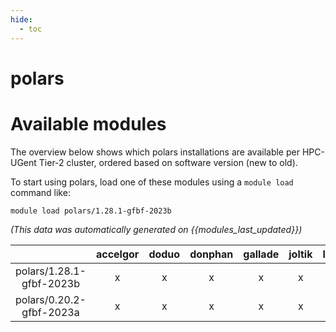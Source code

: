```yaml
---
hide:
  - toc
---
```


polars
======

# Available modules


The overview below shows which polars installations are available per HPC-UGent Tier-2 cluster, ordered based on software version (new to old).

To start using polars, load one of these modules using a `module load` command like:

```shell
module load polars/1.28.1-gfbf-2023b
```

*(This data was automatically generated on {{modules_last_updated}})*

| |accelgor|doduo|donphan|gallade|joltik|litleo|shinx|
| :---: | :---: | :---: | :---: | :---: | :---: | :---: | :---: |
|polars/1.28.1-gfbf-2023b|x|x|x|x|x|x|x|
|polars/0.20.2-gfbf-2023a|x|x|x|x|x|x|x|
